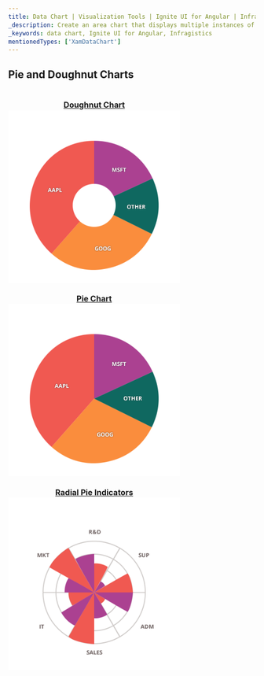 ```yaml
---
title: Data Chart | Visualization Tools | Ignite UI for Angular | Infragistics | Pie and Doughnut Chart
_description: Create an area chart that displays multiple instances of visual elements in the same plot area in order to create composite chart views.
_keywords: data chart, Ignite UI for Angular, Infragistics
mentionedTypes: ['XamDataChart']
---
```


## Pie and Doughnut Charts

<section class="feature__container">
    <style>
        .linkContent {
            display: flex;
            flex-flow: column;
            align-items: center;
        }
        .link {
            display: inline-block;
            font-size: 1.0rem;
        }
        img {
            width: 350px;
            height: 350px;
            margin-top: -20px;
        }
    </style>
    <body>
        <a class="link" href="doughnut-chart.md">
            <div class="linkContent">
                <h4>Doughnut Chart</h4>
                <img src="../images/charts/doughnut-chart-selection.png">
            </div>
        </a>
        <a class="link" href="pie-chart.md">
            <div class="linkContent">
                <h4>Pie Chart</h4>
                <img src="../images/charts/pie-chart-selection.png">
            </div>
        </a>
        <a class="link" href="data-chart-type-radial-pie-series.md">
            <div class="linkContent">
                <h4>Radial Pie Indicators</h4>
                <img src="../images/charts/data-chart-type-radial-pie-series.png">
            </div>
        </a>
    </body>
</section>
